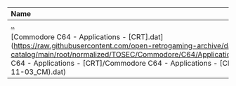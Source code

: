 |Name|Size|
|:---|---:|
|[..](../index.html)|DIR|
|[Commodore C64 - Applications - [CRT].dat](https://raw.githubusercontent.com/open-retrogaming-archive/dat-catalog/main/root/normalized/TOSEC/Commodore/C64/Applications/[CRT]/Commodore C64 - Applications - [CRT]/Commodore C64 - Applications - [CRT] (TOSEC-v2021-11-03_CM).dat)|89858|
